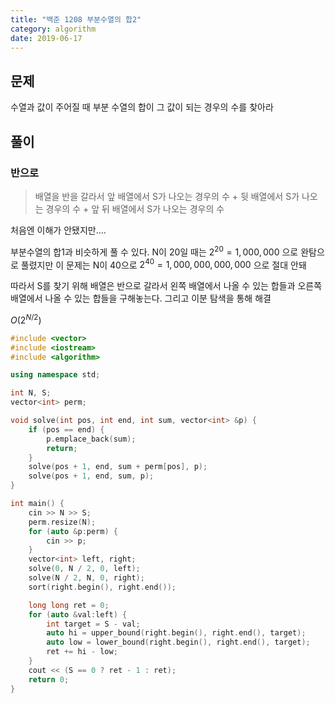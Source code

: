 ```yaml
---
title: "백준 1208 부분수열의 합2"
category: algorithm
date: 2019-06-17
---
```

## 문제 

수열과 값이 주어질 때 부분 수열의 합이 그 값이 되는 경우의 수를 찾아라 

## 풀이 

### 반으로 

> 배열을 반을 갈라서 앞 배열에서 S가 나오는 경우의 수 + 뒷 배열에서 S가 나오는 경우의 수 + 앞 뒤 배열에서 S가 나오는 경우의 수 

처음엔 이해가 안됐지만…. 

부분수열의 합1과 비슷하게 풀 수 있다. N이 20일 때는 $2^{20}=1,000,000$ 으로 완탐으로 풀렸지만 이 문제는 N이 40으로 $2^{40}=1,000,000,000,000$ 으로 절대 안돼 

따라서 S를 찾기 위해 배열은 반으로 갈라서 왼쪽 배열에서 나올 수 있는 합들과 오른쪽 배열에서 나올 수 있는 합들을 구해놓는다. 그리고 이분 탐색을 통해 해결 

$O(2^{N/2})$ 

```cpp
#include <vector>
#include <iostream>
#include <algorithm>

using namespace std;

int N, S;
vector<int> perm;

void solve(int pos, int end, int sum, vector<int> &p) {
    if (pos == end) {
        p.emplace_back(sum);
        return;
    }
    solve(pos + 1, end, sum + perm[pos], p);
    solve(pos + 1, end, sum, p);
}

int main() {
    cin >> N >> S;
    perm.resize(N);
    for (auto &p:perm) {
        cin >> p;
    }
    vector<int> left, right;
    solve(0, N / 2, 0, left);
    solve(N / 2, N, 0, right);
    sort(right.begin(), right.end());

    long long ret = 0;
    for (auto &val:left) {
        int target = S - val;
        auto hi = upper_bound(right.begin(), right.end(), target);
        auto low = lower_bound(right.begin(), right.end(), target);
        ret += hi - low;
    }
    cout << (S == 0 ? ret - 1 : ret);
    return 0;
}
```

